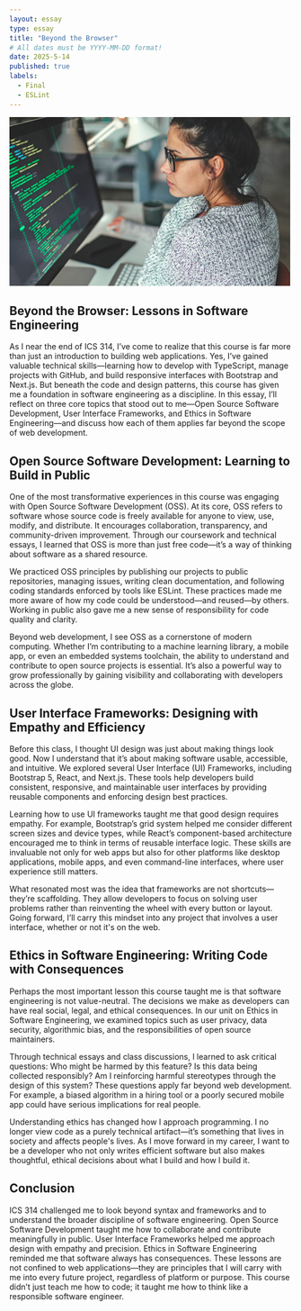 ```yaml
---
layout: essay
type: essay
title: "Beyond the Browser"
# All dates must be YYYY-MM-DD format!
date: 2025-5-14
published: true
labels:
  - Final
  - ESLint
---
```


<div class="d-flex justify-content-center">
    <img class="img-fluid" src="../img/Software-Engineering-BS-1200x675_123.jpg" style="width: 500px; height: 300px; object-fit: cover;">
</div>



## Beyond the Browser: Lessons in Software Engineering

As I near the end of ICS 314, I’ve come to realize that this course is far more than just an introduction to building web applications. Yes, I’ve gained valuable technical skills—learning how to develop with TypeScript, manage projects with GitHub, and build responsive interfaces with Bootstrap and Next.js. But beneath the code and design patterns, this course has given me a foundation in software engineering as a discipline. In this essay, I’ll reflect on three core topics that stood out to me—Open Source Software Development, User Interface Frameworks, and Ethics in Software Engineering—and discuss how each of them applies far beyond the scope of web development.

## Open Source Software Development: Learning to Build in Public

One of the most transformative experiences in this course was engaging with Open Source Software Development (OSS). At its core, OSS refers to software whose source code is freely available for anyone to view, use, modify, and distribute. It encourages collaboration, transparency, and community-driven improvement. Through our coursework and technical essays, I learned that OSS is more than just free code—it’s a way of thinking about software as a shared resource.

We practiced OSS principles by publishing our projects to public repositories, managing issues, writing clean documentation, and following coding standards enforced by tools like ESLint. These practices made me more aware of how my code could be understood—and reused—by others. Working in public also gave me a new sense of responsibility for code quality and clarity.

Beyond web development, I see OSS as a cornerstone of modern computing. Whether I’m contributing to a machine learning library, a mobile app, or even an embedded systems toolchain, the ability to understand and contribute to open source projects is essential. It’s also a powerful way to grow professionally by gaining visibility and collaborating with developers across the globe.

## User Interface Frameworks: Designing with Empathy and Efficiency

Before this class, I thought UI design was just about making things look good. Now I understand that it’s about making software usable, accessible, and intuitive. We explored several User Interface (UI) Frameworks, including Bootstrap 5, React, and Next.js. These tools help developers build consistent, responsive, and maintainable user interfaces by providing reusable components and enforcing design best practices.

Learning how to use UI frameworks taught me that good design requires empathy. For example, Bootstrap’s grid system helped me consider different screen sizes and device types, while React’s component-based architecture encouraged me to think in terms of reusable interface logic. These skills are invaluable not only for web apps but also for other platforms like desktop applications, mobile apps, and even command-line interfaces, where user experience still matters.

What resonated most was the idea that frameworks are not shortcuts—they’re scaffolding. They allow developers to focus on solving user problems rather than reinventing the wheel with every button or layout. Going forward, I’ll carry this mindset into any project that involves a user interface, whether or not it's on the web.

## Ethics in Software Engineering: Writing Code with Consequences

Perhaps the most important lesson this course taught me is that software engineering is not value-neutral. The decisions we make as developers can have real social, legal, and ethical consequences. In our unit on Ethics in Software Engineering, we examined topics such as user privacy, data security, algorithmic bias, and the responsibilities of open source maintainers.

Through technical essays and class discussions, I learned to ask critical questions: Who might be harmed by this feature? Is this data being collected responsibly? Am I reinforcing harmful stereotypes through the design of this system? These questions apply far beyond web development. For example, a biased algorithm in a hiring tool or a poorly secured mobile app could have serious implications for real people.

Understanding ethics has changed how I approach programming. I no longer view code as a purely technical artifact—it’s something that lives in society and affects people's lives. As I move forward in my career, I want to be a developer who not only writes efficient software but also makes thoughtful, ethical decisions about what I build and how I build it.

## Conclusion

ICS 314 challenged me to look beyond syntax and frameworks and to understand the broader discipline of software engineering. Open Source Software Development taught me how to collaborate and contribute meaningfully in public. User Interface Frameworks helped me approach design with empathy and precision. Ethics in Software Engineering reminded me that software always has consequences. These lessons are not confined to web applications—they are principles that I will carry with me into every future project, regardless of platform or purpose. This course didn’t just teach me how to code; it taught me how to think like a responsible software engineer.


